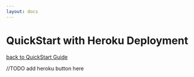 ```yaml
---
layout: docs
---
```


# QuickStart with Heroku Deployment



[back to QuickStart Guide](./QuickStart.md)


//TODO add heroku button here
